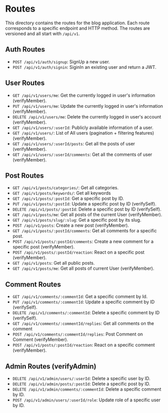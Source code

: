 # Routes

This directory contains the routes for the blog application. Each route corresponds to a specific endpoint and HTTP method. The routes are versioned and all start with `/api/v1`.

## Auth Routes

- `POST /api/v1/auth/signup`: SignUp a new user.
- `POST /api/v1/auth/signin`: SiginIn an existing user and return a JWT.

## User Routes

- `GET /api/v1/users/me`: Get the currently logged in user's information (verifyMember).
- `PUT /api/v1/users/me`: Update the currently logged in user's information (verifyMember).
- `DELETE /api/v1/users/me`: Delete the currently logged in user's account (verifyMember).
- `GET /api/v1/users/:userId`: Publicly available information of a user.
- `GET /api/v1/users/`: List of All users (pagination + filtering features) (verifyMember).
- `GET /api/v1/users/:userId/posts`: Get all the posts of user (verifyMember).
- `GET /api/v1/users/:userId/comments`: Get all the comments of user (verifyMember).

## Post Routes

- `GET /api/v1/posts/categories/`: Get all categories.
- `GET /api/v1/posts/keywords/`: Get all keywords
- `GET /api/v1/posts/:postId`: Get a specific post by ID.
- `PUT /api/v1/posts/:postId`: Update a specific post by ID (verifySelf).
- `DELETE /api/v1/posts/:postId`: Delete a specific post by ID (verifySelf).
- `GET /api/v1/posts/me`: Get all posts of the current User (verifyMember).
- `GET /api/v1/posts/slug/:slug`: Get a specific post by its slug.
- `POST /api/v1/posts`: Create a new post (verifyMember).
- `GET /api/v1/posts/:postId/comments`: Get all comments for a specific post.
- `POST /api/v1/posts/:postId/comments`: Create a new comment for a specific post (verifyMember).
- `POST /api/v1/posts/:postId/reaction`: React on a specific post (verifyMember).
- `GET /api/v1/posts`: Get all public posts.
- `GET /api/v1/posts/me`: Get all posts of current User (verifyMember).

## Comment Routes

- `GET /api/v1/comments/:commentId`: Get a specific comment by Id.
- `PUT /api/v1/comments/:commentId`: Update a specific comment by ID (verifySelf).
- `DELETE /api/v1/comments/:commentId`: Delete a specific comment by ID (verifySelf).
- `GET /api/v1/comments/:commentId/replies`: Get all comments on the comment
- `POST /api/v1/comments/:commentId/replies`: Post Comment on Comment (verifyMember).
- `POST /api/v1/posts/:postId/reaction`: React on a specific comment (verifyMember).

## Admin Routes (verifyAdmin)

- `DELETE /api/v1/admin/users/:userId`: Delete a specific user by ID.
- `DELETE /api/v1/admin/posts/:postId`: Delete a specific post by ID.
- `DELETE /api/v1/admin/comments/:commentId`: Delete a specific comment by ID.
- `POST /api/v1/admin/users/:userId/role`: Update role of a specific user by ID.
